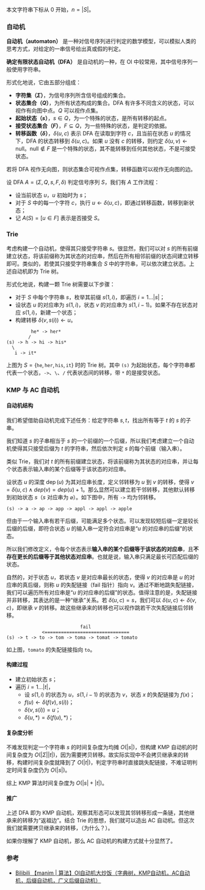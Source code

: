 本文字符串下标从 $0$ 开始，$n=|S|$。

### 自动机

**自动机（automaton）** 是一种对信号序列进行判定的数学模型，可以模拟人类的思考方式，对给定的一串信号给出真或假的判定。

**确定有限状态自动机（DFA）** 是自动机的一种，在 OI 中较常用，其中信号序列一般使用字符串。

形式化地说，它由五部分组成：

- **字符集（$\Sigma$）**，为信号序列所含信号组成的集合。
- **状态集合（$Q$）**，为所有状态构成的集合。DFA 有许多不同含义的状态，可以视作有向图中点。$Q$ 可以视作点集。
- **起始状态（$s$）**，$s\in Q$，为一个特殊的状态，是所有转移的起点。
- **接受状态集合（$F$）**，$F\subseteq Q$，为一些特殊的状态，是判定的依据。
- **转移函数（$\delta$）**，$\delta(u,c)$ 表示 DFA 在读取到字符 $c$，且当前在状态 $u$ 的情况下，DFA 的状态转移到 $\delta(u,c)$。如果 $u$ 没有 $c$ 的转移，则约定 $\delta(u,v)\gets\mathrm{null}$。$\mathrm{null}\notin F$ 是一个特殊的状态，其不能转移到任何其他状态，不是可接受状态。

若将 DFA 视作无向图，则状态集合可视作点集，转移函数可以视作无向图的边。

设 DFA $A=(\Sigma,Q,s,F,\delta)$ 判定信号序列 $S$，我们有 $A$ 工作流程：

- 设当前状态 $u$，$u$ 初始时为 $s$；
- 对于 $S$ 中的每一个字符 $c$，执行 $u\gets\delta(u,c)$，即通过转移函数，转移到新状态；
- 记 $A(S)=[u\in F]$ 表示是否接受 $S$。

### Trie

考虑构建一个自动机，使得其只接受字符串 $s$。很显然，我们可以对 $s$ 的所有前缀建立状态，将该前缀称为其状态的对应串，然后在所有相邻前缀的状态间建立转移即可。类似的，若使其只接受字符串集合 $S$ 中的字符串，可以依次建立状态。上述自动机即为 Trie 树。

形式化地说，构建一颗 Trie 树需要以下步骤：

- 对于 $S$ 中每个字符串 $s$，枚举其前缀 $s(1,i)$，即遍历 $i=1\dots |s|$；
- 设状态 $u$ 的对应串为 $s(1,i)$，状态 $v$ 的对应串为 $s(1,i-1)$。如果不存在状态对应 $s(1,i)$，新建一个状态；
- 构建转移 $\delta(v,s(i))\gets u$。

```text
         he* -> her*
        /
(s) -> h -> hi -> his*
  \
   i -> it*
```

上图为 $S=\{\texttt{he},\texttt{her},\texttt{his},\texttt{it}\}$ 时的 Trie 树。其中 `(s)` 为起始状态，每个字符串都代表一个状态，`->`、`\`、`/` 代表状态间的转移，带 `*` 的是接受状态。

### KMP 与 AC 自动机

#### 自动机结构

我们希望借助自动机完成下述任务：给定字符串 $s,t$，找出所有等于 $t$ 的 $s$ 的子串。

我们知道 $s$ 的子串相当于 $s$ 的一个前缀的一个后缀，所以我们考虑建立一个自动机使得其只接受后缀为 $t$ 的字符串，然后依次判定 $s$ 的每个前缀（输入串）。

类似 Trie，我们对 $t$ 的所有前缀建立状态，将该前缀称为其状态的对应串，并让每个状态表示输入串的某个后缀等于该状态的对应串。

设状态 $u$ 的深度 $\operatorname{dep}(u)$ 为其对应串长度，定义邻转移为 $u$ 到 $v$ 的转移，使得 $v=\delta(u,c)\land dep(v)=dep(u)+1$。那么显然可以建立若干邻转移，其他默认转移到初始状态 $s$（$s$ 对应串为 $\varnothing$）。如下图中，所有 `->` 均为邻转移。

```text
(s) -> a -> ap -> app -> appl -> appl -> apple
```

但由于一个输入串有若干后缀，可能满足多个状态。可以发现较短后缀一定是较长后缀的后缀，即符合状态 $u$ 的输入串一定符合对应串是“$u$ 的对应串的后缀”的状态。

所以我们修改定义，令每个状态表示**输入串的某个后缀等于该状态的对应串**，且**不存在更长的后缀等于其他状态对应串**。也就是说，输入串只满足最长可匹配后缀的状态。

自然的，对于状态 $u$，若状态 $v$ 是对应串最长的状态，使得 $v$ 的对应串是 $u$ 的对应串的真后缀，则称 $u$ 的失配链接（fail 指针）指向 $v$。通过不断地跳失配链接，我们可以遍历所有对应串是“$u$ 的对应串的后缀”的状态。值得注意的是，失配链接并非转移，其表达的是一种“继承”关系。若 $\delta(u,c)=s$，我们可以 $\delta(u,c)\gets\delta(v,c)$，即继承 $v$ 的转移。故这些继承来的转移也可以视作跳若干次失配链接后邻转移。

```text
                           fail
             <===============================
(s) -> t -> to -> tom -> toma -> tomat -> tomato
```

如上图，`tomato` 的失配链接指向 `to`。

#### 构建过程

- 建立初始状态 $s$；
- 遍历 $i=1\dots |t|$，
  - 设 $s(1,i)$ 的状态为 $u$，$s(1,i-1)$ 的状态为 $v$，状态 $x$ 的失配链接为 $f(x)$；
  - $f(u)\gets\delta(f(v),s(i))$；
  - $\delta(v,s(i))=u$；
  - $\delta(u,*)=\delta(f(u),*)$；

#### 复杂度分析

不难发现判定一个字符串 $s$ 的时间复杂度为均摊 $O(|s|)$，但构建 KMP 自动机的时间复杂度为 $O(|\Sigma||t|)$，因为需要拷贝转移。故实际实现中不会拷贝继承来的转移，构建时间复杂度就降到了 $O(|t|)$，判定字符串时直接跳失配链接，不难证明判定时间复杂度仍为 $O(|s|)$。

综上 KMP 算法时间复杂度为 $O(|s|+|t|)$。

#### 推广

上述 DFA 即为 KMP 自动机，观察其形态可以发现其邻转移形成一条链，其他继承来的转移为“返祖边”。结合 Trie 的思想，我们就可以造出 AC 自动机。但这次我们就需要拷贝继承来的转移，（为什么？）。

如果你理解了 KMP 自动机，那么 AC 自动机的构建方式就十分显然了。

### 参考

- [Bilibili 【manim | 算法】OI自动机大炒饭（字典树，KMP自动机，AC自动机，后缀自动机，广义后缀自动机）](https://www.bilibili.com/video/BV1uV4y1W7cB/)
